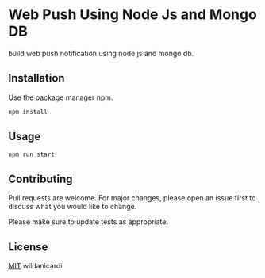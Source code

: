 # Web Push Using Node Js and Mongo DB

build web push notification using node js and mongo db.

## Installation

Use the package manager npm.

```bash
npm install
```

## Usage

```node
npm run start
```

## Contributing

Pull requests are welcome. For major changes, please open an issue first to discuss what you would like to change.

Please make sure to update tests as appropriate.

## License

[MIT](https://choosealicense.com/licenses/mit/)
wildanicardi
